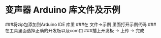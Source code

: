 # 变声器 Arduino 库文件及示例
###将zip包添加到Arduino IDE 库里
###在 文件→示例 里面打开示例代码
###在工具里面选择正确的开发板以及com口
###插上开发板 → 上传 → 完成
